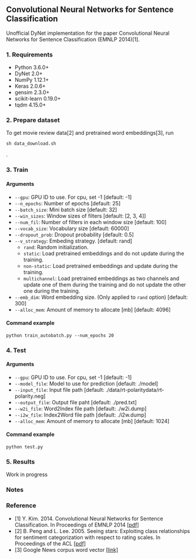 ## Convolutional Neural Networks for Sentence Classification

Unofficial DyNet implementation for the paper Convolutional Neural Networks for Sentence Classification (EMNLP 2014)[1].

### 1. Requirements
- Python 3.6.0+
- DyNet 2.0+
- NumPy 1.12.1+
- Keras 2.0.6+
- gensim 2.3.0+
- scikit-learn 0.19.0+
- tqdm 4.15.0+

### 2. Prepare dataset
To get movie review data[2] and pretrained word embeddings[3], run
```
sh data_download.sh
```
.

### 3. Train
#### Arguments
- `--gpu`: GPU ID to use. For cpu, set -1 [default: -1]
- `--n_epochs`: Number of epochs [default: 25]
- `--batch_size`: Mini batch size [default: 32]
- `--win_sizes`: Window sizes of filters [default: [2, 3, 4]]
- `--num_fil`: Number of filters in each window size [default: 100]
- `--vocab_size`: Vocabulary size [default: 60000]
- `--dropout_prob`: Dropout probability [default: 0.5]
- `--v_strategy`: Embeding strategy. [default: rand]
    - `rand`: Random initialization.
    - `static`: Load pretrained embeddings and do not update during the training.
    - `non-static`: Load pretrained embeddings and update during the training.
    - `multichannel`: Load pretrained embeddings as two channels and update one of them during the training and do not update the other one during the training.
- `--emb_dim`: Word embedding size. (Only applied to `rand` option) [default: 300]
- `--alloc_mem`: Amount of memory to allocate [mb] [default: 4096]

#### Command example
```
python train_autobatch.py --num_epochs 20
```

### 4. Test
#### Arguments
- `--gpu`: GPU ID to use. For cpu, set -1 [default: -1]
- `--model_file`: Model to use for prediction [default: ./model]
- `--input_file`: Input file path [default: ./data/rt-polaritydata/rt-polarity.neg]
- `--output_file`: Output file paht [default: ./pred.txt]
- `--w2i_file`: Word2Index file path [default: ./w2i.dump]
- `--i2w_file`: Index2Word file path [default: ./i2w.dump]
- `--alloc_mem`: Amount of memory to allocate [mb] [default: 1024]

#### Command example
```
python test.py
```

### 5. Results
Work in progress

### Notes

### Reference
- [1] Y. Kim. 2014. Convolutional Neural Networks for Sentence Classification. In Proceedings of EMNLP 2014 \[[pdf\]](https://arxiv.org/pdf/1408.5882.pdf)
- [2] B. Peng and L. Lee. 2005. Seeing stars: Exploiting class relationships for sentiment categorization with respect to rating scales. In Proceedings of the ACL \[[pdf\]](http://www.cs.cornell.edu/home/llee/papers/pang-lee-stars.pdf)
- [3] Google News corpus word vector \[[link\]](https://code.google.com/archive/p/word2vec/)
